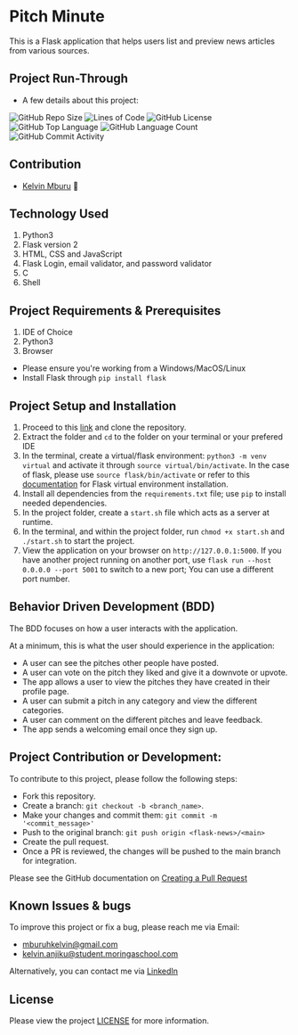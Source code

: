 # Pitch Minute
This is a Flask application that helps users list and preview news articles from various sources.

## Project Run-Through
* A few details about this project:

![GitHub Repo Size](https://img.shields.io/github/repo-size/kelvinmburu/pitch-minute)
![Lines of Code](https://img.shields.io/tokei/lines/github/kelvinmburu/pitch-minute)
![GitHub License](https://img.shields.io/github/license/kelvinmburu/pitch-minute)
![GitHub Top Language](https://img.shields.io/github/languages/top/kelvinmburu/pitch-minute)
![GitHub Language Count](https://img.shields.io/github/languages/count/kelvinmburu/pitch-minute)
![GitHub Commit Activity](https://img.shields.io/github/commit-activity/w/kelvinmburu/pitch-minute)

## Contribution
- [Kelvin Mburu](https://github.com/kelvinmburu) 📖

## Technology Used

1. Python3
2. Flask version 2
3. HTML, CSS and JavaScript
4. Flask Login, email validator, and password validator
5. C
6. Shell

## Project Requirements & Prerequisites

1. IDE of Choice
2. Python3
3. Browser

* Please ensure you're working from a Windows/MacOS/Linux
* Install Flask through `pip install flask`

## Project Setup and Installation

1. Proceed to this [link](https://github.com/kelvinmburu/pitch-minute.git) and clone the repository.
2. Extract the folder and `cd` to the folder on your terminal or your prefered IDE
3. In the terminal, create a virtual/flask environment: `python3 -m venv virtual` and activate it through `source virtual/bin/activate`. In the case of flask, please use `source flask/bin/activate` or refer to this [documentation](https://stackoverflow.com/questions/31252791/flask-importerror-no-module-named-flask) for Flask virtual environment installation.
4. Install all dependencies from the `requirements.txt` file; use `pip` to install needed dependencies.
5. In the project folder, create a `start.sh` file which acts as a server at runtime.
6. In the terminal, and within the project folder, run `chmod +x start.sh` and `./start.sh` to start the project.
7. View the application on your browser on `http://127.0.0.1:5000`. If you have another project running on another port, use `flask run --host 0.0.0.0 --port 5001` to switch to a new port; You can use a different port number.

## Behavior Driven Development (BDD)

The BDD focuses on how a user interacts with the application.

At a minimum, this is what the user should experience in the application:

* A user can see the pitches other people have posted.
* A user can vote on the pitch they liked and give it a downvote or upvote.
* The app allows a user to view the pitches they have created in their profile page.
* A user can submit a pitch in any category and view the different categories.
* A user can comment on the different pitches and leave feedback.
* The app sends a welcoming email once they sign up.


## Project Contribution or Development:

To contribute to this project, please follow the following steps:
* Fork this repository.
* Create a branch: `git checkout -b <branch_name>`.
* Make your changes and commit them: `git commit -m '<commit_message>'`
* Push to the original branch: `git push origin <flask-news>/<main>`
* Create the pull request.
* Once a PR is reviewed, the changes will be pushed to the main branch for integration.

Please see the GitHub documentation on [Creating a Pull Request](https://help.github.com/en/github/collaborating-with-issues-and-pull-requests/creating-a-pull-request)

## Known Issues & bugs

To improve this project or fix a bug, please reach me via Email:
* [mburuhkelvin@gmail.com](mailto:mburuhkelvin@gmail.com)
* [kelvin.anjiku@student.moringaschool.com](mailto:kelvin.anjiku@student.moringaschool.com)

Alternatively, you can contact me via [LinkedIn](https://www.linkedin.com/in/kelvin-m-560a25135/)

## License

Please view the project [LICENSE](LICENSE) for more information.
